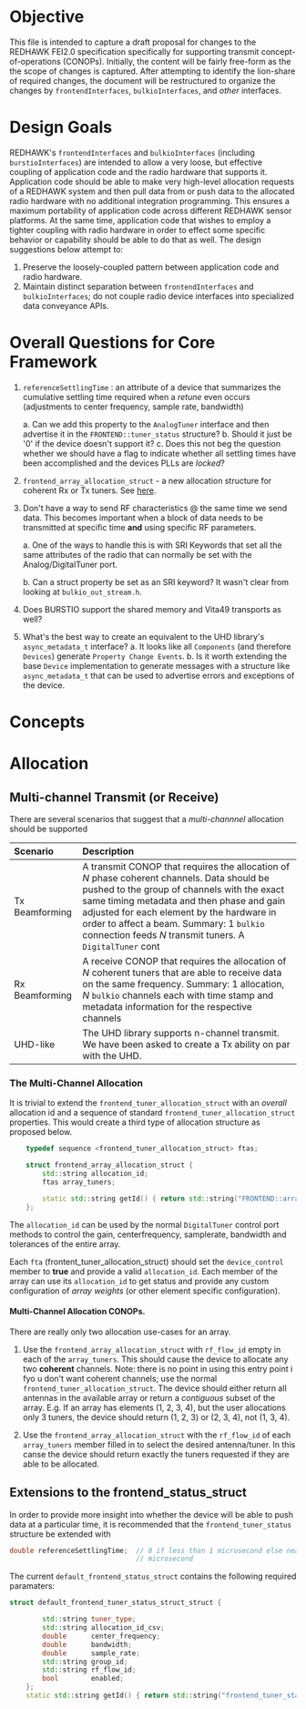 # Objective
This file is intended to capture a draft proposal for changes to the REDHAWK FEI2.0 specification specifically for supporting transmit concept-of-operations (CONOPs).
Initially, the content will be fairly free-form as the the scope of changes is captured.  After attempting to identify the lion-share of required changes, the document will be restructured to organize the changes by `frontendInterfaces`, `bulkioInterfaces`, and _other_ interfaces.

# Design Goals
REDHAWK's `frontendInterfaces` and `bulkioInterfaces` (including `burstioInterfaces`) are intended to allow a very loose, but effective coupling of application code and the radio hardware that supports it.  Application code should be able to make very high-level allocation requests of a REDHAWK system and then pull data from or push data to the allocated radio hardware with no additional integration programming.  This ensures a maximum portability of application code across different REDHAWK sensor platforms.  At the same time, application code that wishes to employ a tighter coupling with radio hardware in order to effect some specific behavior or capability should be able to do that as well.   The design suggestions below attempt to:

1.  Preserve the loosely-coupled pattern between application code and radio hardware.
2.  Maintain distinct separation between `frontendInterfaces` and `bulkioInterfaces`; do not couple radio device interfaces into specialized data conveyance APIs.


# Overall Questions for Core Framework

1. `referenceSettlingTime` : an attribute of a device that summarizes the
cumulative settling time required when a _retune_ even occurs (adjustments to
center frequency, sample rate, bandwidth)

    a.  Can we add this property to the `AnalogTuner` interface and then
    advertise it in the `FRONTEND::tuner_status` structure?
    b.  Should it just be '0' if the device doesn't support it? c.  Does this not beg the question whether we should have a flag to indicate whether all settling times have been accomplished and the devices PLLs are _locked_?

2.  `frontend_array_allocation_struct` - a new allocation structure for coherent Rx or Tx tuners.  See
    [here](#the-multi-channel-allocation).

3.  Don't have a way to send RF characteristics @ the same time we send data.
    This becomes important when a block of data needs to be transmitted at specific
    time **and** using specific RF parameters.

    a.  One of the ways to handle this is with SRI Keywords that set all the same
    attributes of the radio that can normally be set with the Analog/DigitalTuner
    port.

    b.  Can a struct property be set as an SRI keyword?  It wasn't clear from
    looking at `bulkio_out_stream.h`.

4.  Does BURSTIO support the shared memory and Vita49 transports as well?

5.  What's the best way to create an equivalent to the UHD library's `async_metadata_t` interface?
    a. It looks like all `Components` (and therefore `Devices`) generate `Property Change Events`.
    b. Is it worth extending the base `Device` implementation to generate messages with a structure like `async_metadata_t` that can be used to advertise errors and exceptions of the device.


# Concepts

##

# Allocation

## Multi-channel Transmit (or Receive)
There are several scenarios that suggest that a _multi-channnel_ allocation should be supported

| **Scenario**             | **Description**                                                                                                                       |
|:------------------------ |:----------------------------------------------------------------------------------------------------------------------------------------------------------------------------------------------------------------------------------------------------------------------------------------------------------------------------------------- |
| Tx Beamforming       | A transmit CONOP that requires the allocation of _N_ phase coherent channels.  Data should be pushed to the group of channels with the exact same timing metadata and then phase and gain adjusted for each element by the hardware in order to affect a beam. Summary: 1 `bulkio` connection feeds _N_ transmit tuners.  A `DigitalTuner` cont |
| Rx Beamforming       | A receive CONOP that requires the allocation of _N_ coherent tuners that are able to receive data on the same frequency.  Summary: 1 allocation, _N_ `bulkio` channels each with time stamp and metadata information for the respective channels    |
| UHD-like  | The UHD library supports n-channel transmit.  We have been asked to create a Tx ability on par with the UHD. |

### The Multi-Channel Allocation
It is trivial to extend the `frontend_tuner_allocation_struct` with an _overall_ allocation id and a sequence of standard `frontend_tuner_allocation_struct` properties.  This would create a third type of allocation structure as proposed below.

```C++
    typedef sequence <frontend_tuner_allocation_struct> ftas;

    struct frontend_array_allocation_struct {
        std::string allocation_id;
        ftas array_tuners;

        static std::string getId() { return std::string("FRONTEND::array_allocation"); }
    };
```

The `allocation_id` can be used by the normal `DigitalTuner` control port methods to control the gain, centerfrequency, samplerate, bandwidth and tolerances of the entire array.

Each `fta` (frontent_tuner_allocation_struct) should set the `device_control` member to **true** and provide a   valid `allocation_id`.  Each member of the array can use its `allocation_id` to get status and provide any custom configuration of _array weights_ (or other element specific configuration).

#### Multi-Channel Allocation CONOPs.
There are really only two allocation use-cases for an array.
1.  Use the `frontend_array_allocation_struct` with `rf_flow_id` empty in each of the `array_tuners`.  This should cause the device to allocate any two **coherent** channels.  Note: there is no point in using this entry point i fyo u don't want coherent channels; use the normal `frontend_tuner_allocation_struct`.  The device should either return all antennas in the available array or return a _contiguous_ subset of the array. E.g. If an array has elements (1, 2, 3, 4), but the user allocations only 3 tuners, the device should return (1, 2, 3) or (2, 3, 4), not (1, 3, 4).

2.  Use the `frontend_array_allocation_struct` with the `rf_flow_id` of each `array_tuners` member filled in to select the desired antenna/tuner.  In this canse the device should return exactly the tuners requested if they are able to be allocated.


## Extensions to the frontend_status_struct
In order to provide more insight into whether the device will be able to push
data at a particular time, it is recommended that the `frontend_tuner_status`
structure be extended with

```C++
double referenceSettlingTime;  // 0 if less than 1 microsecond else nearest
                               // microsecond
```
The current `default_frontend_status_struct` contains the following required paramaters:
```C++
struct default_frontend_tuner_status_struct_struct {

        std::string tuner_type;
        std::string allocation_id_csv;
        double      center_frequency;
        double      bandwidth;
        double      sample_rate;
        std::string group_id;
        std::string rf_flow_id;
        bool        enabled;
    };
    static std::string getId() { return std::string("frontend_tuner_status_struct"); }
```
